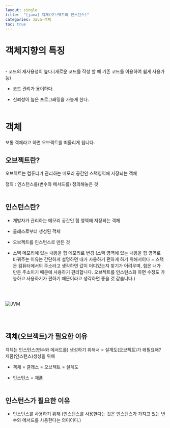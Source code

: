 ```yaml
---
layout: single
title:  "[java] 객체(오브젝트와 인스턴스)"
categories: Java-객체
toc: true
---
```


# 객체지향의 특징 #
<br/>
- 코드의 재사용성이 높다.(새로운 코드를 작성 할 때 기존 코드를 이용하여 쉽게 사용가능)

- 코드 관리가 용이하다.

- 신뢰성이 높은 프로그래밍을 가능게 한다.
<br/><br/>

# 객체 #

보통 객체라고 하면 오브젝트를 떠올리게 됩니다.
<br/>

## 오브젝트란? ##

오브젝트는 컴퓨터가 관리하는 메모리 공간인 스택영역에 저장되는 객체

정의 : 인스턴스를(변수와 메서드를) 정의해놓은 것
<br/><br/>

## 인스턴스란? ##

- 개발자가 관리하는 메모리 공간인 힙 영역에 저장되는 객체

- 클래스로부터 생성된 객체

- 오브젝트를 인스턴스로 만든 것 

- 스택 메모리에 있는 내용을 힙 메모리로 변경 (스택 영역에 있는 내용을 힙 영역로 바꿔주는 이유는 간단하게 설명하면 내가 사용하기 편하게 하기 위해서이다 = 스택은 컴퓨터에서의 주소라고 생각하면 값이 어디있는지 찾기가 어려우며, 힙은 내가 만든 주소이기 때문에 사용하기 편리합니다. 오브젝트를 인스턴스화 하면 수정도 가능하고 사용하기가 편하기 때문이라고 생각하면 좋을 것 같습니다.)

<br/><br/>

 ![JVM](https:/images/2023-03-16-Thread/jvm.JPG) 

<br/><br/>

## 객체(오브젝트)가 필요한 이유 ##

객체는 인스턴스(변수와 메서드를) 생성하기 위해서 = 설계도(오브젝트)가 왜필요해? 제품(인스턴스)생성을 위해

- 객체 = 클래스 = 오브젝트 = 설계도

- 인스턴스 = 제품
<br/><br/>

## 인스턴스가 필요한 이유 ##

- 인스턴스를 사용하기 위해 (인스턴스를 사용한다는 것은 인스턴스가 가지고 있는 변수와 메서드를 사용한다는 의미이다.)